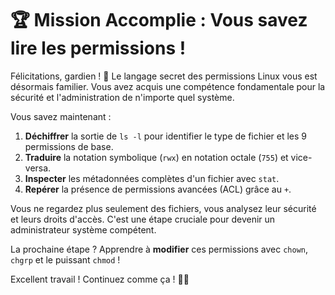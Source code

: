 # 🏆 Mission Accomplie : Vous savez lire les permissions !

Félicitations, gardien ! 🎉 Le langage secret des permissions Linux vous est désormais familier. Vous avez acquis une compétence fondamentale pour la sécurité et l'administration de n'importe quel système.

Vous savez maintenant :
1. **Déchiffrer** la sortie de `ls -l` pour identifier le type de fichier et les 9 permissions de base.
2. **Traduire** la notation symbolique (`rwx`) en notation octale (`755`) et vice-versa.
3. **Inspecter** les métadonnées complètes d'un fichier avec `stat`.
4. **Repérer** la présence de permissions avancées (ACL) grâce au `+`.

Vous ne regardez plus seulement des fichiers, vous analysez leur sécurité et leurs droits d'accès. C'est une étape cruciale pour devenir un administrateur système compétent.

La prochaine étape ? Apprendre à **modifier** ces permissions avec `chown`, `chgrp` et le puissant `chmod` !

Excellent travail ! Continuez comme ça ! 🐧✨